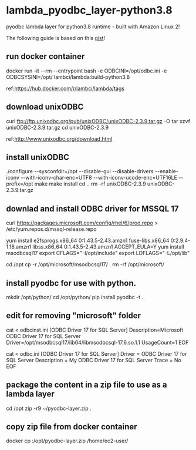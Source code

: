 # lambda_pyodbc_layer-python3.8
pyodbc lambda layer for python3.8 runtime - built with Amazon Linux 2!

The following guide is based on this [gist](https://gist.github.com/diriver63/b72a954fa0da4851d89e5086aa13c6e8)!

## run docker container
docker run -it --rm --entrypoint bash -e ODBCINI=/opt/odbc.ini -e ODBCSYSINI=/opt/ lambci/lambda:build-python3.8

ref:https://hub.docker.com/r/lambci/lambda/tags

## download unixODBC
curl ftp://ftp.unixodbc.org/pub/unixODBC/unixODBC-2.3.9.tar.gz -O
tar xzvf unixODBC-2.3.9.tar.gz
cd unixODBC-2.3.9

ref:http://www.unixodbc.org/download.html

## install unixODBC
./configure --sysconfdir=/opt --disable-gui --disable-drivers --enable-iconv --with-iconv-char-enc=UTF8 --with-iconv-ucode-enc=UTF16LE --prefix=/opt
make
make install
cd ..
rm -rf unixODBC-2.3.9 unixODBC-2.3.9.tar.gz

## downlad and install ODBC driver for MSSQL 17
curl https://packages.microsoft.com/config/rhel/6/prod.repo > /etc/yum.repos.d/mssql-release.repo

yum install e2fsprogs.x86_64 0:1.43.5-2.43.amzn1 fuse-libs.x86_64 0:2.9.4-1.18.amzn1 libss.x86_64 0:1.43.5-2.43.amzn1
ACCEPT_EULA=Y yum install msodbcsql17
export CFLAGS="-I/opt/include"
export LDFLAGS="-L/opt/lib"

cd /opt
cp -r /opt/microsoft/msodbcsql17/ .
rm -rf /opt/microsoft/


## install pyodbc for use with python.
mkdir /opt/python/
cd /opt/python/
pip install pyodbc -t .

## edit for removing "microsoft" folder
cat <<EOF > odbcinst.ini
[ODBC Driver 17 for SQL Server]
Description=Microsoft ODBC Driver 17 for SQL Server
Driver=/opt/msodbcsql17/lib64/libmsodbcsql-17.6.so.1.1
UsageCount=1
EOF

cat <<EOF > odbc.ini
[ODBC Driver 17 for SQL Server]
Driver = ODBC Driver 17 for SQL Server
Description = My ODBC Driver 17 for SQL Server
Trace = No
EOF

## package the content in a zip file to use as a lambda layer
cd /opt
zip -r9 ~/pyodbc-layer.zip .

## copy zip file from docker container
docker cp <containerId>:/opt/pyodbc-layer.zip /home/ec2-user/
